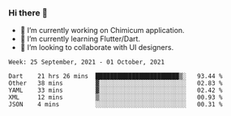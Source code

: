 ### Hi there 👋

<!--
**devcat37/devcat37** is a ✨ _special_ ✨ repository because its `README.md` (this file) appears on your GitHub profile.-->


- 🔭 I’m currently working on Chimicum application.
- 🌱 I’m currently learning Flutter/Dart.
- 👯 I’m looking to collaborate with UI designers.
<!-- - 🤔 I’m looking for help with ... -->

<!--START_SECTION:waka-->
```text
Week: 25 September, 2021 - 01 October, 2021

Dart    21 hrs 26 mins  ███████████████████████▒░   93.44 % 
Other   38 mins         ▓░░░░░░░░░░░░░░░░░░░░░░░░   02.83 % 
YAML    33 mins         ▓░░░░░░░░░░░░░░░░░░░░░░░░   02.42 % 
XML     12 mins         ▒░░░░░░░░░░░░░░░░░░░░░░░░   00.93 % 
JSON    4 mins          ░░░░░░░░░░░░░░░░░░░░░░░░░   00.31 % 
```
<!--END_SECTION:waka-->

